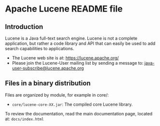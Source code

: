 <!--
    Licensed to the Apache Software Foundation (ASF) under one or more
    contributor license agreements.  See the NOTICE file distributed with
    this work for additional information regarding copyright ownership.
    The ASF licenses this file to You under the Apache License, Version 2.0
    the "License"); you may not use this file except in compliance with
    the License.  You may obtain a copy of the License at

        http://www.apache.org/licenses/LICENSE-2.0

    Unless required by applicable law or agreed to in writing, software
    distributed under the License is distributed on an "AS IS" BASIS,
    WITHOUT WARRANTIES OR CONDITIONS OF ANY KIND, either express or implied.
    See the License for the specific language governing permissions and
    limitations under the License.
 -->

# Apache Lucene README file

## Introduction

Lucene is a Java full-text search engine.  Lucene is not a complete
application, but rather a code library and API that can easily be used
to add search capabilities to applications.

 * The Lucene web site is at: https://lucene.apache.org/
 * Please join the Lucene-User mailing list by sending a message to:
   java-user-subscribe@lucene.apache.org

## Files in a binary distribution

Files are organized by module, for example in core/:

* `core/lucene-core-XX.jar`:
  The compiled core Lucene library.

To review the documentation, read the main documentation page, located at:
`docs/index.html`

